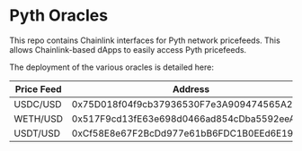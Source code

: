 # Pyth Oracles

This repo contains Chainlink interfaces for Pyth network pricefeeds. This allows Chainlink-based dApps to easily access Pyth pricefeeds.

The deployment of the various oracles is detailed here:

| Price Feed | Address                                    |
| ---------- | ------------------------------------------ |
| USDC/USD   | 0x75D018f04f9cb37936530F7e3A909474565A2467 |
| WETH/USD   | 0x517F9cd13fE63e698d0466ad854cDba5592eeA73 |
| USDT/USD   | 0xCf58E8e67F2BcDd977e61bB6FDC1B0EEd6E1939d |
